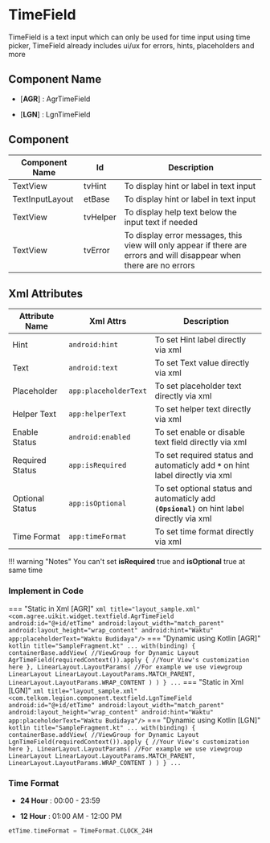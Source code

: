 # TimeField

TimeField is a text input which can only be used for time input using time picker, TimeField already includes ui/ux for errors, hints, placeholders and more

## Component Name

* [**AGR**] : AgrTimeField

* [**LGN**] : LgnTimeField

## Component

|Component Name|Id|Description|
|---|---|---|
|TextView|tvHint|To display hint or label in text input|
|TextInputLayout|etBase|To display hint or label in text input|
|TextView|tvHelper|To display help text below the input text if needed|
|TextView|tvError|To display error messages, this view will only appear if there are errors and will disappear when there are no errors|

## Xml Attributes

|Attribute Name|Xml Attrs|Description|
|---|---|---|
|Hint|`android:hint`|To set Hint label directly via xml|
|Text|`android:text`|To set Text value directly via xml|
|Placeholder|`app:placeholderText`|To set placeholder text directly via xml|
|Helper Text|`app:helperText`|To set helper text directly via xml|
|Enable Status|`android:enabled`|To set enable or disable text field directly via xml|
|Required Status|`app:isRequired`|To set required status and automaticly add **`*`** on hint label directly via xml|
|Optional Status|`app:isOptional`|To set optional status and automaticly add **`(Opsional)`** on hint label directly via xml|
|Time Format|`app:timeFormat`|To set time format directly via xml|

!!! warning "Notes"
    You can't set **isRequired** true and **isOptional** true at same time

### Implement in Code

=== "Static in Xml [AGR]"
    ``` xml title="layout_sample.xml"
    <com.agree.uikit.widget.textfield.AgrTimeField
            android:id="@+id/etTime"
            android:layout_width="match_parent"
            android:layout_height="wrap_content"
            android:hint="Waktu"
            app:placeholderText="Waktu Budidaya"/>
    ```
=== "Dynamic using Kotlin [AGR]"
    ``` kotlin title="SampleFragment.kt"
    ...
    with(binding) {
        containerBase.addView( //ViewGroup for Dynamic Layout
            AgrTimeField(requiredContext()).apply {
                //Your View's customization here
            },
            LinearLayout.LayoutParams( //For example we use viewgroup LinearLayout
                LinearLayout.LayoutParams.MATCH_PARENT,
                LinearLayout.LayoutParams.WRAP_CONTENT
            )
        )
    }
    ...
    ```
=== "Static in Xml [LGN]"
    ``` xml title="layout_sample.xml"
    <com.telkom.legion.component.textfield.LgnTimeField
            android:id="@+id/etTime"
            android:layout_width="match_parent"
            android:layout_height="wrap_content"
            android:hint="Waktu"
            app:placeholderText="Waktu Budidaya"/>
    ```
=== "Dynamic using Kotlin [LGN]"
    ``` kotlin title="SampleFragment.kt"
    ...
    with(binding) {
        containerBase.addView( //ViewGroup for Dynamic Layout
            LgnTimeField(requiredContext()).apply {
                //Your View's customization here
            },
            LinearLayout.LayoutParams( //For example we use viewgroup LinearLayout
                LinearLayout.LayoutParams.MATCH_PARENT,
                LinearLayout.LayoutParams.WRAP_CONTENT
            )
        )
    }
    ...
    ```

### Time Format

* **24 Hour** : 00:00 - 23:59

* **12 Hour** : 01:00 AM - 12:00 PM

```kotlin title="SampleFragment.kt"
etTime.timeFormat = TimeFormat.CLOCK_24H
```
